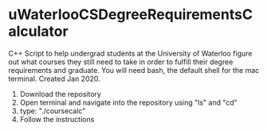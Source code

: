 # uWaterlooCSDegreeRequirementsCalculator

C++ Script to help undergrad students at the University of Waterloo figure out what courses they still need to take in order to fulfill their degree requirements and graduate. You will need bash, the default shell for the mac terminal. Created Jan 2020. 

1. Download the repository
2. Open terminal and navigate into the repository using "ls" and "cd"
3. type: "./coursecalc"
4. Follow the instructions
